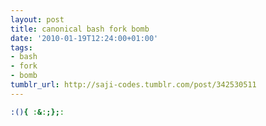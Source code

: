 ```yaml
---
layout: post
title: canonical bash fork bomb
date: '2010-01-19T12:24:00+01:00'
tags:
- bash
- fork
- bomb
tumblr_url: http://saji-codes.tumblr.com/post/342530511
---
```

```sh
:(){ :&:;};:
```
